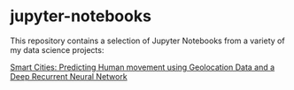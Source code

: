 # jupyter-notebooks

This repository contains a selection of Jupyter Notebooks from a variety of my data science projects:

[Smart Cities: Predicting Human movement using Geolocation Data and a Deep Recurrent Neural Network](./smart_cities_270619_v2.ipynb)

